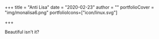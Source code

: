+++
title = "Anti Lisa"
date = "2020-02-23"
author = ""
portfolioCover = "img/monalisa6.png"
portfolioIcons=["icon/linux.svg"]

+++

Beautiful isn't it?